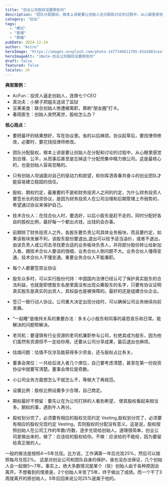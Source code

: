 ```yaml
---
title: "创业公司股权设置那些坑"
description: "团队分配股权，根本上讲是要让创始人在分配和讨论的过程中，从心眼里感觉到合理、公平，从而事后甚至是忘掉这个分配而集中精力做公司。这是最核心的，也是创始人容易忽略的"
category: "创业"
tags:
  - "模式"
  - "管理"
  - "策略"
pubDate: 2024-12-24
author: "Astro"
heroImage: "https://images.unsplash.com/photo-1477346611705-65d1883cee1e"
heroImageAlt: "iNote-创业公司股权设置那些坑"
draft: false
featured: false
locales: zh
---
```


**典型案例：**

- AcFun：投资人逼走创始人，连换七个CEO
- 真功夫：小舅子把姐夫送进了监狱
- 豆果美食：联合创始人惨遭被离职，靠刷“朋友圈”打卡。
- 春雨医生：创始人突然离世，股权怎么办？

**核心观点：**

- 要把最坏的结果想好，写在协议里。省的以后麻烦。协议起草后，要找律师修改，必要时，要花钱找律师修改。

- 团队分配股权，根本上讲是要让创始人在分配和讨论的过程中，从心眼里感觉到合理、公平，从而事后甚至是忘掉这个分配而集中精力做公司。这是最核心的，也是创始人容易忽略的。

- 只有创始人坦诚面对自己的驱动力和欲望，和你挥洒青春共奋斗的创业团队才能容易建立稳固的信任。

- 股权、期权约定，最重要的不是和财务投资人之间的约定，为什么财务投资人要签长长的投资协议，是因为财务投资人在公司治理和后期管理上市弱势的，希望通过协议来保护自己。

- 技术合伙人：在找合伙人时，要选好，以后小股东是赶不走的，同时分配好各自的股权比例，最好每一个都出点钱，出钱的会办事。

- 前期除了财务投资人之外，各股东要负责公司具体业务板块，而且要约定，如果该板块发展不利，该股东股份要退出,退出可以给予适当溢价，或者不退出，由该负责人或公司去寻找更合适的业务板块负责人，并将部分股份转让给新加入者。跟技术合伙人要谈的很细，业务合伙人倒问题不大。业务合伙人懂得变通，技术合伙人不懂变通。重要业务合伙人不能兼职。

- 每个人都要签禁业协议

- 股东众多时，可以实行股份代持：中国国内法律已经认可了保护真实股东的合法利益，也就是即使股东名册里面没有出现众筹股东的名字，只要有协议证明真实股东是真实的出资人，其权益也是被保障的。最好的还是组建合伙企业。

- 签订一致行动人协议。公司重大决定出现分歧时，可以确保公司业务继续向前发展。

- “一起睡”是维持关系的重要办法：多关心小股东和同事的喜怒哀乐和日常。能解决的问题帮解决。

- 老司机：要谨慎有行业资源的老司机兼职参与公司，杜绝其成为股东，因为他们虽然有资源但不一定给你用，还要从公司分享成果，最后退出也麻烦。

- 估值问题：估值不仅涉及能获得多少资金，还与股权占比有关。

- 董事会席位：一共给后进入者几个席位，自己要考虑清楚，甚至在第一份投资协议中就要写清楚。董事会席位是奇数。

- 小公司业务方面想怎么干就怎么干，等做大了再规范。

- 设置比例：股权比例设置多少合理，自己商定。

- 期权最好不预留：要先让在为公司打拼的人看到希望， 使其股权看起来相当多。期权的事，遇到牛人再分。

- 股权划分完了，必须要有相应的股权兑现约定 Vesting,股权划分完了，必须要有相应的股权兑现约定 Vesting，否则股权的分配没有意义。这是说，股权按照创始人在公司工作的年数/月数，逐步兑现给创始人。道理很简单，创业公司是做出来的，做了：应该给的股权给你。不做：应该给的不能给，因为要留给真正做的人。

一般的做法是按照4～5年兑现。比方说，工作满第一年后兑现25%，然后可以按照每月兑现2%。
这是对创业公司和团队自身的保护。谁也没办法保证，几个创始人会一起做5～7年。事实上，绝大多数情况是某个（些）创始人由于各种原因会离开。不想看到的情景是，2个创始人辛苦了5年，终于做出了成绩。而一个干了3周就离开的原创始人，5年后回来说公司25%是属于他的。
